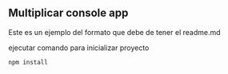 ## Multiplicar console app

Este es un ejemplo del formato que debe de tener el readme.md

ejecutar comando para inicializar proyecto

````
npm install
````